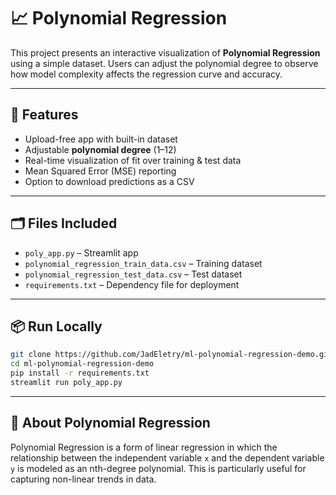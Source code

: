 # 📈 Polynomial Regression

This project presents an interactive visualization of **Polynomial Regression** using a simple dataset. Users can adjust the polynomial degree to observe how model complexity affects the regression curve and accuracy.

---

## 🎯 Features

- Upload-free app with built-in dataset
- Adjustable **polynomial degree** (1–12)
- Real-time visualization of fit over training & test data
- Mean Squared Error (MSE) reporting
- Option to download predictions as a CSV

---

## 🗂 Files Included

- `poly_app.py` – Streamlit app
- `polynomial_regression_train_data.csv` – Training dataset
- `polynomial_regression_test_data.csv` – Test dataset
- `requirements.txt` – Dependency file for deployment

---

## 📦 Run Locally

```bash
git clone https://github.com/JadEletry/ml-polynomial-regression-demo.git
cd ml-polynomial-regression-demo
pip install -r requirements.txt
streamlit run poly_app.py
```

---

## 🧠 About Polynomial Regression

Polynomial Regression is a form of linear regression in which the relationship between the independent variable `x` and the dependent variable `y` is modeled as an nth-degree polynomial. This is particularly useful for capturing non-linear trends in data.
